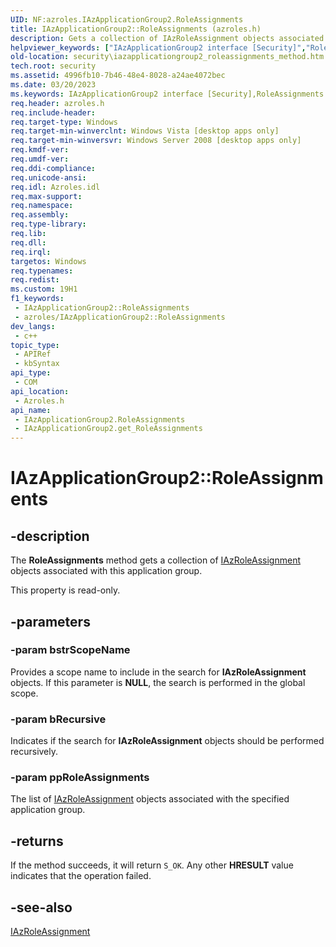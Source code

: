 ```yaml
---
UID: NF:azroles.IAzApplicationGroup2.RoleAssignments
title: IAzApplicationGroup2::RoleAssignments (azroles.h)
description: Gets a collection of IAzRoleAssignment objects associated with this application group.
helpviewer_keywords: ["IAzApplicationGroup2 interface [Security]","RoleAssignments property","IAzApplicationGroup2.RoleAssignments","IAzApplicationGroup2::RoleAssignments","IAzApplicationGroup2::get_RoleAssignments","RoleAssignments","RoleAssignments property [Security]","RoleAssignments property [Security]","IAzApplicationGroup2 interface","azroles/IAzApplicationGroup2::RoleAssignments","azroles/IAzApplicationGroup2::get_RoleAssignments","security.iazapplicationgroup2_roleassignments_method"]
old-location: security\iazapplicationgroup2_roleassignments_method.htm
tech.root: security
ms.assetid: 4996fb10-7b46-48e4-8028-a24ae4072bec
ms.date: 03/20/2023
ms.keywords: IAzApplicationGroup2 interface [Security],RoleAssignments property, IAzApplicationGroup2.RoleAssignments, IAzApplicationGroup2::RoleAssignments, IAzApplicationGroup2::get_RoleAssignments, RoleAssignments, RoleAssignments property [Security], RoleAssignments property [Security],IAzApplicationGroup2 interface, azroles/IAzApplicationGroup2::RoleAssignments, azroles/IAzApplicationGroup2::get_RoleAssignments, security.iazapplicationgroup2_roleassignments_method
req.header: azroles.h
req.include-header: 
req.target-type: Windows
req.target-min-winverclnt: Windows Vista [desktop apps only]
req.target-min-winversvr: Windows Server 2008 [desktop apps only]
req.kmdf-ver: 
req.umdf-ver: 
req.ddi-compliance: 
req.unicode-ansi: 
req.idl: Azroles.idl
req.max-support: 
req.namespace: 
req.assembly: 
req.type-library: 
req.lib: 
req.dll: 
req.irql: 
targetos: Windows
req.typenames: 
req.redist: 
ms.custom: 19H1
f1_keywords:
 - IAzApplicationGroup2::RoleAssignments
 - azroles/IAzApplicationGroup2::RoleAssignments
dev_langs:
 - c++
topic_type:
 - APIRef
 - kbSyntax
api_type:
 - COM
api_location:
 - Azroles.h
api_name:
 - IAzApplicationGroup2.RoleAssignments
 - IAzApplicationGroup2.get_RoleAssignments
---
```


# IAzApplicationGroup2::RoleAssignments

## -description

The **RoleAssignments** method gets a collection of [IAzRoleAssignment](nn-azroles-iazroleassignment.md) objects associated with this application group.

This property is read-only.

## -parameters

### -param bstrScopeName

Provides a scope name to include in the search for **IAzRoleAssignment** objects. If this parameter is **NULL**, the search is performed in the global scope.

### -param bRecursive

Indicates if the search for **IAzRoleAssignment** objects should be performed recursively.

### -param ppRoleAssignments

The list of [IAzRoleAssignment](nn-azroles-iazroleassignment.md) objects associated with the specified application group.

## -returns

If the method succeeds, it will return `S_OK`. Any other **HRESULT** value indicates that the operation failed.

## -see-also

[IAzRoleAssignment](nn-azroles-iazroleassignment.md)
